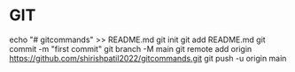 # GIT

echo "# gitcommands" >> README.md
git init
git add README.md
git commit -m "first commit"
git branch -M main
git remote add origin https://github.com/shirishpatil2022/gitcommands.git
git push -u origin main
